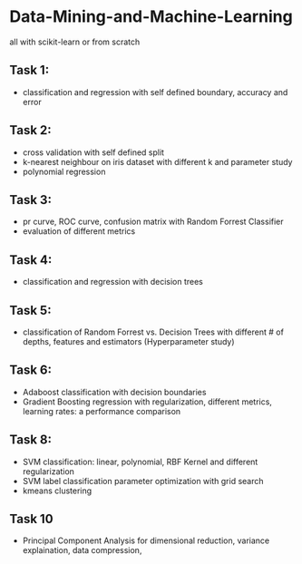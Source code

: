 # Data-Mining-and-Machine-Learning
all with scikit-learn or from scratch
## Task 1:
- classification and regression with self defined boundary, accuracy and error
## Task 2: 
- cross validation with self defined split
- k-nearest neighbour on iris dataset with different k and parameter study
- polynomial regression
## Task 3:
- pr curve, ROC curve, confusion matrix with Random Forrest Classifier
- evaluation of different metrics
## Task 4:
- classification and regression with decision trees
## Task 5: 
- classification of Random Forrest vs. Decision Trees with different # of depths, features and estimators (Hyperparameter study)
## Task 6:
- Adaboost classification with decision boundaries
- Gradient Boosting regression with regularization, different metrics, learning rates: a performance comparison
## Task 8:
- SVM classification: linear, polynomial, RBF Kernel and different regularization
- SVM label classification parameter optimization with grid search
- kmeans clustering
## Task 10
- Principal Component Analysis for dimensional reduction, variance explaination, data compression, 
